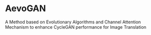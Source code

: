 # AevoGAN
A Method based on Evolutionary Algorithms and Channel Attention Mechanism to enhance CycleGAN performance for Image Translation
